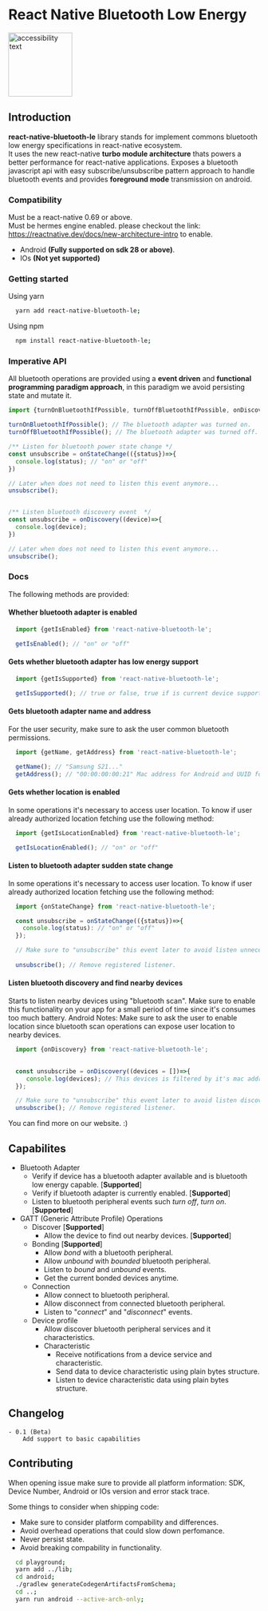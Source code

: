 # React Native Bluetooth Low Energy


<img src="https://github.com/lucaswitch/react-native-bluetooth-le/blob/feature/android/logo.png" width="128" alt="accessibility text">

## Introduction

**react-native-bluetooth-le** library stands for implement commons bluetooth low energy specifications in react-native
ecosystem.\
It uses the new react-native **turbo module architecture** thats powers a better performance for react-native
applications. Exposes a bluetooth javascript api with easy subscribe/unsubscribe pattern approach to handle bluetooth
events and provides **foreground mode** transmission
on android.

### Compatibility

Must be a react-native 0.69 or above.\
Must be hermes engine enabled. please checkout the link: https://reactnative.dev/docs/new-architecture-intro to enable.

- Android **(Fully supported on sdk 28 or above)**.
- IOs **(Not yet supported)**

### Getting started

Using yarn

  ```bash
    yarn add react-native-bluetooth-le;
  ```

Using npm

  ```bash
    npm install react-native-bluetooth-le;
  ```

### Imperative API

All bluetooth operations are provided using a **event driven** and **functional programming paradigm approach**, in this paradigm we avoid persisting state and mutate it.
```js
import {turnOnBluetoothIfPossible, turnOffBluetoothIfPossible, onDiscovery, onStateChange} from 'react-native-bluetooth-le';

turnOnBluetoothIfPossible(); // The bluetooth adapter was turned on.
turnOffBluetoothIfPossible(); // The bluetooth adapter was turned off.

/** Listen for bluetooth power state change */
const unsubscribe = onStateChange(({status})=>{
  console.log(status); // "on" or "off"
})

// Later when does not need to listen this event anymore...
unsubscribe();


/** Listen bluetooth discovery event  */
const unsubscribe = onDiscovery((device)=>{
  console.log(device);
})

// Later when does not need to listen this event anymore...
unsubscribe();

```

### Docs
  The following methods are provided:
    
#### Whether bluetooth adapter is enabled
    
```js
  import {getIsEnabled} from 'react-native-bluetooth-le';

  getIsEnabled(); // "on" or "off"

```

#### Gets whether bluetooth adapter has low energy support
  
```js
  import {getIsSupported} from 'react-native-bluetooth-le';

  getIsSupported(); // true or false, true if is current device supports bluetooth low energy operations.
```

#### Gets bluetooth adapter name and address

  For the user security, make sure to ask the user common bluetooth permissions.
  
```js
  import {getName, getAddress} from 'react-native-bluetooth-le';

  getName(); // "Samsung S21..."
  getAddress(); // "00:00:00:00:21" Mac address for Android and UUID for some most recent IOS versions.
```

#### Gets whether location is enabled 

  In some operations it's necessary to access user location. To know if user already authorized location fetching use the following method:
  
```js
  import {getIsLocationEnabled} from 'react-native-bluetooth-le';

  getIsLocationEnabled(); // "on" or "off"

```

#### Listen to bluetooth adapter sudden state change

  In some operations it's necessary to access user location. To know if user already authorized location fetching use the following method:
  
```js
  import {onStateChange} from 'react-native-bluetooth-le';

  const unsubscribe = onStateChange(({status})=>{
    console.log(status): // "on" or "off"
  }); 

  // Make sure to "unsubscribe" this event later to avoid listen unnecessary state changes.
  
  unsubscribe(); // Remove registered listener.
```

#### Listen bluetooth discovery and find nearby devices

  Starts to listen nearby devices using "bluetooth scan".
  Make sure to enable this functionality on your app for a small period of time since it's consumes too much battery.
  Android Notes:
      Make sure to ask the user to enable location since bluetooth scan operations can expose user location to nearby devices. 
```js
  import {onDiscovery} from 'react-native-bluetooth-le';

 
  const unsubscribe = onDiscovery((devices = [])=>{
     console.log(devices); // This devices is filtered by it's mac address and never will be sent repeated.
  }); 

  // Make sure to "unsubscribe" this event later to avoid listen discovery.  
  unsubscribe(); // Remove registered listener.
```

  
You can find more on our website. :)

## Capabilites

- Bluetooth Adapter
    - Verify if device has a bluetooth adapter available and is bluetooth low energy capable. [**Supported**]
    - Verify if bluetooth adapter is currently enabled. [**Supported**]
    - Listen to bluetooth peripheral events such *turn off*, *turn on*. [**Supported**]
- GATT (Generic Attribute Profile) Operations 
    - Discover [**Supported**]
        - Allow the device to find out nearby devices.  [**Supported**]
    - Bonding [**Supported**]
        - Allow *bond* with a bluetooth peripheral.
        - Allow *unbound* with *bounded* bluetooth peripheral.
        - Listen to *bound* and *unbound* events.
        - Get the current bonded devices anytime.
    - Connection
        - Allow connect to bluetooth peripheral.
        - Allow disconnect from connected bluetooth peripheral.
        - Listen to "*connect*" and "*disconnect*" events.
    - Device profile
        - Allow discover bluetooth peripheral services and it characteristics.
        - Characteristic
            - Receive notifications from a device service and characteristic.
            - Send data to device characteristic using plain bytes structure.
            - Listen to device characteristic data using plain bytes structure.
## Changelog
    - 0.1 (Beta)
        Add support to basic capabilities

## Contributing

When opening issue make sure to provide all platform information: SDK, Device Number, Android or IOs version and error stack trace.

Some things to consider when shipping code: 
  - Make sure to consider platform compability and differences.
  - Avoid overhead operations that could slow down perfomance.
  - Never persist state.
  - Avoid breaking compability in functionality.
```bash
  cd playground;
  yarn add ../lib;
  cd android;
  ./gradlew generateCodegenArtifactsFromSchema;
  cd ..;
  yarn run android --active-arch-only;
```
